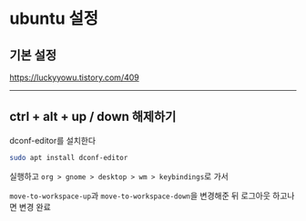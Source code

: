 # ubuntu 설정

## 기본 설정

https://luckyyowu.tistory.com/409

---

## ctrl + alt + up / down 해제하기

dconf-editor를 설치한다

```bash
sudo apt install dconf-editor
```

실행하고 `org > gnome > desktop > wm > keybindings`로 가서

`move-to-workspace-up`과 `move-to-workspace-down`을 변경해준 뒤 로그아웃 하고나면 변경 완료
